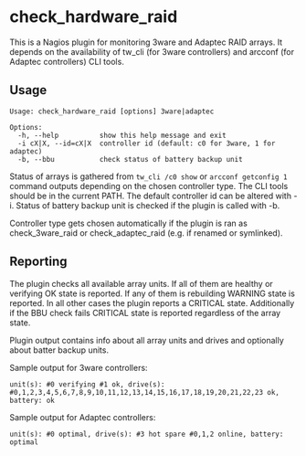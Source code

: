 check_hardware_raid
===================

This is a Nagios plugin for monitoring 3ware and Adaptec RAID arrays. It
depends on the availability of tw_cli (for 3ware controllers) and arcconf
(for Adaptec controllers) CLI tools.


Usage
-----

	Usage: check_hardware_raid [options] 3ware|adaptec

	Options:
	  -h, --help          show this help message and exit
	  -i cX|X, --id=cX|X  controller id (default: c0 for 3ware, 1 for adaptec)
	  -b, --bbu           check status of battery backup unit

Status of arrays is gathered from `tw_cli /c0 show` or `arcconf getconfig 1`
command outputs depending on the chosen controller type. The CLI tools should
be in the current PATH. The default controller id can be altered with -i. 
Status of battery backup unit is checked if the plugin is called with -b.

Controller type gets chosen automatically if the plugin is ran as
check_3ware_raid or check_adaptec_raid (e.g. if renamed or symlinked).


Reporting
---------

The plugin checks all available array units. If all of them are healthy or
verifying OK state is reported. If any of them is rebuilding WARNING state is
reported. In all other cases the plugin reports a CRITICAL state. Additionally
if the BBU check fails CRITICAL state is reported regardless of the array
state.

Plugin output contains info about all array units and drives and optionally
about batter backup units.

Sample output for 3ware controllers:

	unit(s): #0 verifying #1 ok, drive(s): #0,1,2,3,4,5,6,7,8,9,10,11,12,13,14,15,16,17,18,19,20,21,22,23 ok, battery: ok 

Sample output for Adaptec controllers:

	unit(s): #0 optimal, drive(s): #3 hot spare #0,1,2 online, battery: optimal 
